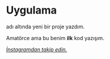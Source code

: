 # <h1>Uygulama</h1> adı altında yeni bir proje yazdım.
<p> Amatörce ama bu benim <strong>ilk</strong> kod yazışım.</p>
<a link  href="www.instagram.com/kursadalmaz"> <i>İnstagramdan takip edin.</i>
